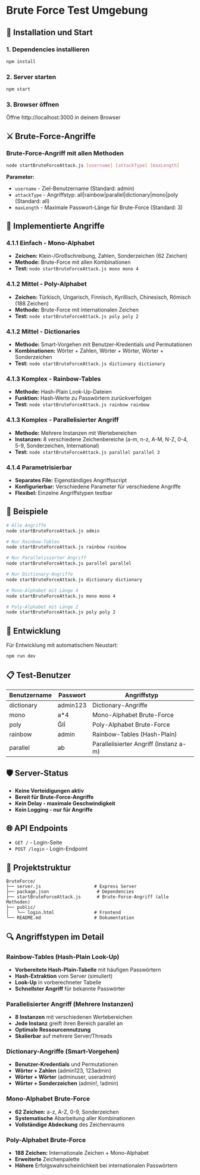 # Brute Force Test Umgebung

## 🚀 Installation und Start

### 1. Dependencies installieren
```bash
npm install
```

### 2. Server starten
```bash
npm start
```

### 3. Browser öffnen
Öffne http://localhost:3000 in deinem Browser

## ⚔️ Brute-Force-Angriffe

### Brute-Force-Angriff mit allen Methoden
```bash
node startBruteForceAttack.js [username] [attackType] [maxLength]
```

**Parameter:**
- `username` - Ziel-Benutzername (Standard: admin)
- `attackType` - Angriffstyp: all|rainbow|parallel|dictionary|mono|poly (Standard: all)
- `maxLength` - Maximale Passwort-Länge für Brute-Force (Standard: 3)

## 🎯 Implementierte Angriffe

### 4.1.1 Einfach - Mono-Alphabet
- **Zeichen:** Klein-/Großschreibung, Zahlen, Sonderzeichen (62 Zeichen)
- **Methode:** Brute-Force mit allen Kombinationen
- **Test:** `node startBruteForceAttack.js mono mono 4`

### 4.1.2 Mittel - Poly-Alphabet
- **Zeichen:** Türkisch, Ungarisch, Finnisch, Kyrillisch, Chinesisch, Römisch (188 Zeichen)
- **Methode:** Brute-Force mit internationalen Zeichen
- **Test:** `node startBruteForceAttack.js poly poly 2`

### 4.1.2 Mittel - Dictionaries
- **Methode:** Smart-Vorgehen mit Benutzer-Kredentials und Permutationen
- **Kombinationen:** Wörter + Zahlen, Wörter + Wörter, Wörter + Sonderzeichen
- **Test:** `node startBruteForceAttack.js dictionary dictionary`

### 4.1.3 Komplex - Rainbow-Tables
- **Methode:** Hash-Plain Look-Up-Dateien
- **Funktion:** Hash-Werte zu Passwörtern zurückverfolgen
- **Test:** `node startBruteForceAttack.js rainbow rainbow`

### 4.1.3 Komplex - Parallelisierter Angriff
- **Methode:** Mehrere Instanzen mit Wertebereichen
- **Instanzen:** 8 verschiedene Zeichenbereiche (a-m, n-z, A-M, N-Z, 0-4, 5-9, Sonderzeichen, International)
- **Test:** `node startBruteForceAttack.js parallel parallel 3`

### 4.1.4 Parametrisierbar
- **Separates File:** Eigenständiges Angriffsscript
- **Konfigurierbar:** Verschiedene Parameter für verschiedene Angriffe
- **Flexibel:** Einzelne Angriffstypen testbar

## 🔧 Beispiele

```bash
# Alle Angriffe
node startBruteForceAttack.js admin

# Nur Rainbow-Tables
node startBruteForceAttack.js rainbow rainbow

# Nur Parallelisierter Angriff
node startBruteForceAttack.js parallel parallel

# Nur Dictionary-Angriffe
node startBruteForceAttack.js dictionary dictionary

# Mono-Alphabet mit Länge 4
node startBruteForceAttack.js mono mono 4

# Poly-Alphabet mit Länge 2
node startBruteForceAttack.js poly poly 2
```

## 🔧 Entwicklung

Für Entwicklung mit automatischem Neustart:
```bash
npm run dev
```

## 📋 Test-Benutzer

| Benutzername | Passwort | Angriffstyp |
|-------------|----------|-------------|
| dictionary  | admin123 | Dictionary-Angriffe |
| mono        | a*4      | Mono-Alphabet Brute-Force |
| poly        | ĞIİ      | Poly-Alphabet Brute-Force |
| rainbow     | admin    | Rainbow-Tables (Hash-Plain) |
| parallel    | ab       | Parallelisierter Angriff (Instanz a-m) |

## 🛡️ Server-Status

- **Keine Verteidigungen aktiv**
- **Bereit für Brute-Force-Angriffe**
- **Kein Delay - maximale Geschwindigkeit**
- **Kein Logging - nur für Angriffe**

## 🌐 API Endpoints

- `GET /` - Login-Seite
- `POST /login` - Login-Endpoint

## 📁 Projektstruktur

```
BruteForce/
├── server.js                    # Express Server
├── package.json                  # Dependencies
├── startBruteForceAttack.js      # Brute-Force-Angriff (alle Methoden)
├── public/
│   └── login.html               # Frontend
└── README.md                    # Dokumentation
```

## 🔍 Angriffstypen im Detail

### Rainbow-Tables (Hash-Plain Look-Up)
- **Vorbereitete Hash-Plain-Tabelle** mit häufigen Passwörtern
- **Hash-Extraktion** vom Server (simuliert)
- **Look-Up** in vorberechneter Tabelle
- **Schnellster Angriff** für bekannte Passwörter

### Parallelisierter Angriff (Mehrere Instanzen)
- **8 Instanzen** mit verschiedenen Wertebereichen
- **Jede Instanz** greift ihren Bereich parallel an
- **Optimale Ressourcennutzung**
- **Skalierbar** auf mehrere Server/Threads

### Dictionary-Angriffe (Smart-Vorgehen)
- **Benutzer-Kredentials** und Permutationen
- **Wörter + Zahlen** (admin123, 123admin)
- **Wörter + Wörter** (adminuser, useradmin)
- **Wörter + Sonderzeichen** (admin!, !admin)

### Mono-Alphabet Brute-Force
- **62 Zeichen:** a-z, A-Z, 0-9, Sonderzeichen
- **Systematische** Abarbeitung aller Kombinationen
- **Vollständige Abdeckung** des Zeichenraums

### Poly-Alphabet Brute-Force
- **188 Zeichen:** Internationale Zeichen + Mono-Alphabet
- **Erweiterte** Zeichenpalette
- **Höhere** Erfolgswahrscheinlichkeit bei internationalen Passwörtern